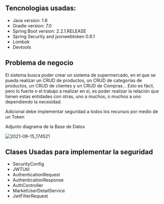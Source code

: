 ## Tencnologias usadas:
- Java version: 1.8
- Gradle version: 7.0
- Spring Boot version: 2.2.1.RELEASE
- Spring Security and jsonwebtoken 0.9.1
- Lombok
- Devtools


## Problema de negocio
El sistema busca poder crear un sistema de supermercado, en el que se pueda realizar un CRUD de productos, un CRUD de categorías de productos, un CRUD de clientes y un CRUD de Compras... Esto es fácil, pero lo fuerte o el trabajo a realizar en sí, es poder realizar la relación que tienen estas entidades con otras, uno a muchos, o muchos a uno dependiendo la necesidad.

Adicional debe implementar seguridad a todos los recursos por medio de un Token

Adjunto diagrama de la Base de Datos

![2021-09-15_174521](https://user-images.githubusercontent.com/32151636/133519744-1afd6766-3d5a-412c-a326-9cac5cbcd7f3.png)


## Clases Usadas para implementar la seguridad
* SecurityConfig
* JWTUtil
* AuthenticationRequest
* AuthenticationResponse
* AuthController
* MarketUserDetailService
* JwtFilterRequest

